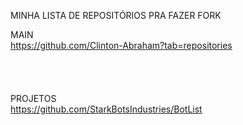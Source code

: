 MINHA LISTA DE REPOSITÓRIOS PRA FAZER FORK


MAIN <br>
https://github.com/Clinton-Abraham?tab=repositories
<br>
<br>
<br>
<br>
<br>
PROJETOS <br>
https://github.com/StarkBotsIndustries/BotList
